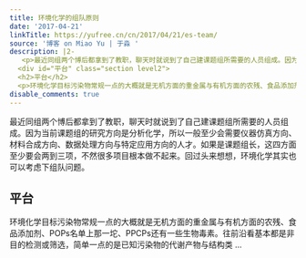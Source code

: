 ```yaml
---
title: 环境化学的组队原则
date: '2017-04-21'
linkTitle: https://yufree.cn/cn/2017/04/21/es-team/
source: '博客 on Miao Yu | 于淼 '
description: |2-
   <p>最近同组两个博后都拿到了教职，聊天时就说到了自己建课题组所需要的人员组成。因为当前课题组的研究方向是分析化学，所以一般至少会需要仪器仿真方向、材料合成方向、数据处理方向与特定应用方向的人才。如果是课题组长，这四方面至少要会两到三项，不然很多项目根本做不起来。回过头来想想，环境化学其实也可以考虑下组队问题。</p>
  <div id="平台" class="section level2">
  <h2>平台</h2>
  <p>环境化学目标污染物常规一点的大概就是无机方面的重金属与有机方面的农残、食品添加剂、POPs名单上那一坨、PPCPs还有一些生物毒素。往前沿看基本都是非目的检测或筛选，简单一点的是已知污染物的代谢产物与结构类 ...
disable_comments: true
---
```

 <p>最近同组两个博后都拿到了教职，聊天时就说到了自己建课题组所需要的人员组成。因为当前课题组的研究方向是分析化学，所以一般至少会需要仪器仿真方向、材料合成方向、数据处理方向与特定应用方向的人才。如果是课题组长，这四方面至少要会两到三项，不然很多项目根本做不起来。回过头来想想，环境化学其实也可以考虑下组队问题。</p>
<div id="平台" class="section level2">
<h2>平台</h2>
<p>环境化学目标污染物常规一点的大概就是无机方面的重金属与有机方面的农残、食品添加剂、POPs名单上那一坨、PPCPs还有一些生物毒素。往前沿看基本都是非目的检测或筛选，简单一点的是已知污染物的代谢产物与结构类 ...